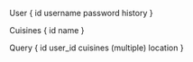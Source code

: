 
User {
    id
    username
    password
    history
}

Cuisines {
    id
    name
}

Query {
    id
    user_id
    cuisines (multiple)
    location
}